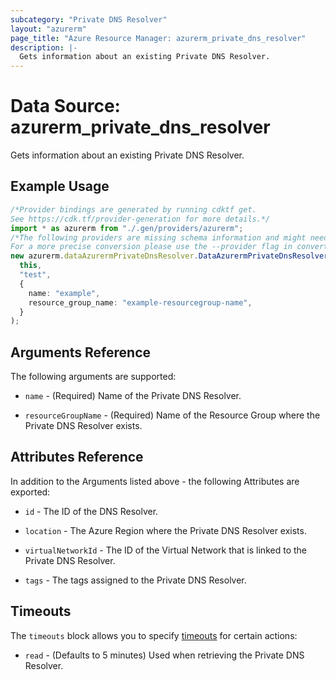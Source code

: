 ```yaml
---
subcategory: "Private DNS Resolver"
layout: "azurerm"
page_title: "Azure Resource Manager: azurerm_private_dns_resolver"
description: |-
  Gets information about an existing Private DNS Resolver.
---
```


# Data Source: azurerm\_private\_dns\_resolver

Gets information about an existing Private DNS Resolver.

## Example Usage

```typescript
/*Provider bindings are generated by running cdktf get.
See https://cdk.tf/provider-generation for more details.*/
import * as azurerm from "./.gen/providers/azurerm";
/*The following providers are missing schema information and might need manual adjustments to synthesize correctly: azurerm.
For a more precise conversion please use the --provider flag in convert.*/
new azurerm.dataAzurermPrivateDnsResolver.DataAzurermPrivateDnsResolver(
  this,
  "test",
  {
    name: "example",
    resource_group_name: "example-resourcegroup-name",
  }
);

```

## Arguments Reference

The following arguments are supported:

*   `name` - (Required) Name of the Private DNS Resolver.

*   `resourceGroupName` - (Required) Name of the Resource Group where the Private DNS Resolver exists.

## Attributes Reference

In addition to the Arguments listed above - the following Attributes are exported:

*   `id` - The ID of the DNS Resolver.

*   `location` - The Azure Region where the Private DNS Resolver exists.

*   `virtualNetworkId` - The ID of the Virtual Network that is linked to the Private DNS Resolver.

*   `tags` - The tags assigned to the Private DNS Resolver.

## Timeouts

The `timeouts` block allows you to specify [timeouts](https://www.terraform.io/language/resources/syntax#operation-timeouts) for certain actions:

* `read` - (Defaults to 5 minutes) Used when retrieving the Private DNS Resolver.
